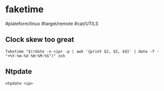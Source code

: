 # faketime
#plateform/linux #target/remote #cat/UTILS

## Clock skew too great
```
faketime "$(rdate -n <ip> -p | awk '{print $2, $3, $4}' | date -f - "+%Y-%m-%d %H:%M:%S")" zsh
```

## Ntpdate
```
ntpdate <ip>
```